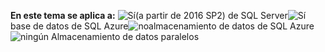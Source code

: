 <Token>**En este tema se aplica a:** ![Sí](media/yes.png)(a partir de 2016 SP2) de SQL Server![Sí](media/yes.png)base de datos de SQL Azure![no](media/no.png)almacenamiento de datos de SQL Azure ![ningún](media/no.png) Almacenamiento de datos paralelos </Token>
